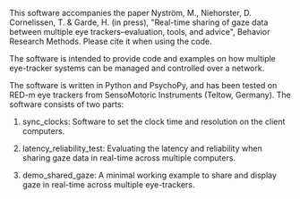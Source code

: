 This software accompanies the paper
Nyström, M., Niehorster, D. Cornelissen, T. & Garde, H. (in press), "Real-time sharing of gaze data between multiple eye
trackers–evaluation, tools, and advice", Behavior Research Methods.
Please cite it when using the code.

The software is intended to provide code and examples on how multiple eye-tracker systems can be managed and controlled over a network.

The software is written in Python and PsychoPy, and has been tested on RED-m eye trackers from SensoMotoric Instruments (Teltow, Germany). 
The software consists of two parts:

1)  sync_clocks: Software to set the clock time and resolution on the client computers.

2) latency_reliability_test: Evaluating the latency and reliability when sharing gaze data in real-time across multiple computers.

3) demo_shared_gaze: A minimal working example to share and display gaze in real-time across multiple eye-trackers.



